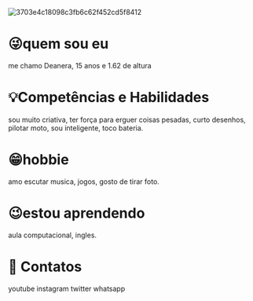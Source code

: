 ![3703e4c18098c3fb6c62f452cd5f8412](https://user-images.githubusercontent.com/110115733/206821054-625bacd7-586d-4e6f-b0d6-35a5e9dc1ab4.jpg)
# 😜quem sou eu
me chamo Deanera,
15 anos e 1.62 de altura
# 💡Competências e Habilidades
sou muito criativa,     ter força para erguer coisas pesadas,
curto desenhos,         pilotar moto,
sou inteligente,        toco bateria.
# 😁hobbie
amo escutar musica,
jogos, 
gosto de tirar foto.
# 😉estou aprendendo
aula computacional,
ingles.
# 📧 Contatos
youtube instagram twitter whatsapp
